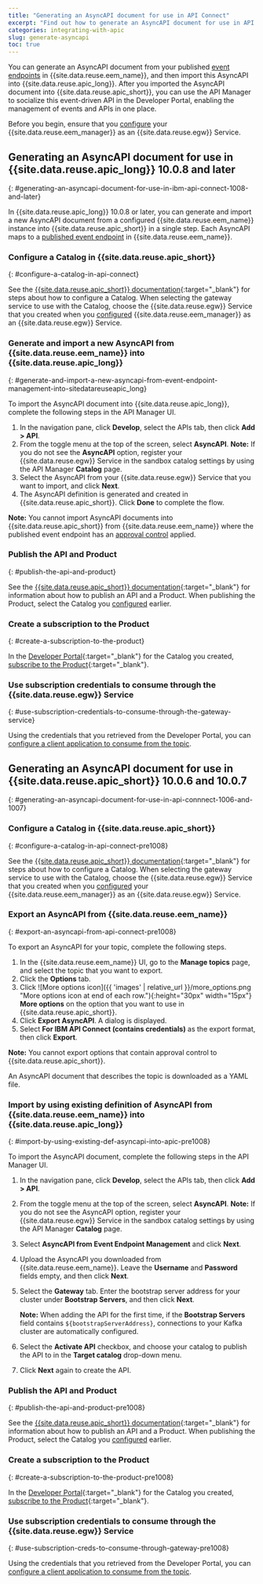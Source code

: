 ```yaml
---
title: "Generating an AsyncAPI document for use in API Connect"
excerpt: "Find out how to generate an AsyncAPI document for use in API Connect."
categories: integrating-with-apic
slug: generate-asyncapi
toc: true
---
```


You can generate an AsyncAPI document from your published [event endpoints](../apic-eem-concepts/#api) in {{site.data.reuse.eem_name}}, and then import this AsyncAPI into {{site.data.reuse.apic_long}}. After you imported the AsyncAPI document into {{site.data.reuse.apic_short}}, you can use the API Manager to socialize this event-driven API in the Developer Portal, enabling the management of events and APIs in one place.

Before you begin, ensure that you [configure](../configure-eem-for-apic) your {{site.data.reuse.eem_manager}} as an {{site.data.reuse.egw}} Service.

## Generating an AsyncAPI document for use in {{site.data.reuse.apic_long}} 10.0.8 and later
{: #generating-an-asyncapi-document-for-use-in-ibm-api-connect-1008-and-later}

In {{site.data.reuse.apic_long}} 10.0.8 or later, you can generate and import a new AsyncAPI document from a configured {{site.data.reuse.eem_name}} instance into {{site.data.reuse.apic_short}} in a single step. Each AsyncAPI maps to a [published event endpoint](../apic-eem-concepts/#api) in {{site.data.reuse.eem_name}}.

### Configure a Catalog in {{site.data.reuse.apic_short}}
{: #configure-a-catalog-in-api-connect}

See the [{{site.data.reuse.apic_short}} documentation](https://www.ibm.com/docs/en/api-connect/10.0.8?topic=catalogs-creating-configuring){:target="_blank"} for steps about how to configure a Catalog. When selecting the gateway service to use with the Catalog, choose the {{site.data.reuse.egw}} Service that you created when you [configured](../configure-eem-for-apic) {{site.data.reuse.eem_manager}} as an {{site.data.reuse.egw}} Service.

### Generate and import a new AsyncAPI from {{site.data.reuse.eem_name}} into {{site.data.reuse.apic_long}}
{: #generate-and-import-a-new-asyncapi-from-event-endpoint-management-into-sitedatareuseapic_long}

To import the AsyncAPI document into {{site.data.reuse.apic_long}}, complete the following steps in the API Manager UI.

1. In the navigation pane, click **Develop**, select the APIs tab, then click **Add > API**.
2. From the toggle menu at the top of the screen, select **AsyncAPI**.
   **Note:** If you do not see the **AsyncAPI** option, register your {{site.data.reuse.egw}} Service in the sandbox catalog settings by using the API Manager **Catalog** page.
3. Select the AsyncAPI from your {{site.data.reuse.egw}} Service that you want to import, and click **Next**.
4. The AsyncAPI definition is generated and created in {{site.data.reuse.apic_short}}. Click **Done** to complete the flow.

**Note:** You cannot import AsyncAPI documents into {{site.data.reuse.apic_short}} from {{site.data.reuse.eem_name}} where the published event endpoint has an [approval control](../apic-eem-concepts/#policy) applied. 

### Publish the API and Product
{: #publish-the-api-and-product}

See the [{{site.data.reuse.apic_short}} documentation](https://www.ibm.com/docs/en/api-connect/10.0.8?topic=definitions-publishing-api){:target="_blank"} for information about how to publish an API and a Product. When publishing the Product, select the Catalog you [configured](#configure-a-catalog-in-api-connect) earlier.

### Create a subscription to the Product
{: #create-a-subscription-to-the-product}

In the [Developer Portal](https://www.ibm.com/docs/en/api-connect/10.0.8?topic=developer-portal-socialize-your-apis){:target="_blank"} for the Catalog you created, [subscribe to the Product](https://www.ibm.com/docs/en/api-connect/10.0.8?topic=portal-exploring-apis-products-in-developer){:target="_blank"}.

### Use subscription credentials to consume through the {{site.data.reuse.egw}} Service
{: #use-subscription-credentials-to-consume-through-the-gateway-service}

Using the credentials that you retrieved from the Developer Portal, you can [configure a client application to consume from the topic](../../subscribe/configure-your-application-to-connect).

## Generating an AsyncAPI document for use in {{site.data.reuse.apic_short}} 10.0.6 and 10.0.7
{: #generating-an-asyncapi-document-for-use-in-api-connnect-1006-and-1007}

### Configure a Catalog in {{site.data.reuse.apic_short}}
{: #configure-a-catalog-in-api-connect-pre1008}

See the [{{site.data.reuse.apic_short}} documentation](https://www.ibm.com/docs/en/api-connect/10.0.x?topic=catalogs-creating-configuring){:target="_blank"} for steps about how to configure a Catalog. When selecting the gateway service to use with the Catalog, choose the {{site.data.reuse.egw}} Service that you created when you [configured](../configure-eem-for-apic) your {{site.data.reuse.eem_manager}} as an {{site.data.reuse.egw}} Service.

### Export an AsyncAPI from {{site.data.reuse.eem_name}}
{: #export-an-asyncapi-from-api-connect-pre1008}

To export an AsyncAPI for your topic, complete the following steps.

1. In the {{site.data.reuse.eem_name}} UI, go to the **Manage topics** page, and select the topic that you want to export.
1. Click the **Options** tab.
1. Click ![More options icon]({{ 'images' | relative_url }}/more_options.png "More options icon at end of each row."){:height="30px" width="15px"} **More options** on the option that you want to use in {{site.data.reuse.apic_short}}.
1. Click **Export AsyncAPI**. A dialog is displayed. 
1. Select **For IBM API Connect (contains credentials)** as the export format, then click **Export**.

**Note:** You cannot export options that contain approval control to {{site.data.reuse.apic_short}}. 

An AsyncAPI document that describes the topic is downloaded as a YAML file.


### Import by using existing definition of AsyncAPI from {{site.data.reuse.eem_name}} into {{site.data.reuse.apic_long}}
{: #import-by-using-existing-def-asyncapi-into-apic-pre1008}

To import the AsyncAPI document, complete the following steps in the API Manager UI.

1. In the navigation pane, click **Develop**, select the APIs tab, then click **Add > API**.
2. From the toggle menu at the top of the screen, select **AsyncAPI**.
   **Note:** If you do not see the AsyncAPI option, register your {{site.data.reuse.egw}} Service in the sandbox catalog settings by using the API Manager **Catalog** page.
3. Select **AsyncAPI from Event Endpoint Management** and click **Next**.
4. Upload the AsyncAPI you downloaded from {{site.data.reuse.eem_name}}. Leave the **Username** and **Password** fields empty, and then click **Next**.
5. Select the **Gateway** tab. Enter the bootstrap server address for your cluster under **Bootstrap Servers**, and then click **Next**. 

   **Note:** When adding the API for the first time, if the **Bootstrap Servers** field contains `${bootstrapServerAddress}`, connections to your Kafka cluster are automatically configured.
6. Select the **Activate API** checkbox, and choose your catalog to publish the API to in the **Target catalog** drop-down menu.
7. Click **Next** again to create the API.

### Publish the API and Product
{: #publish-the-api-and-product-pre1008}

See the [{{site.data.reuse.apic_short}} documentation](https://www.ibm.com/docs/en/api-connect/10.0.x?topic=definitions-publishing-api){:target="_blank"} for information about how to publish an API and a Product. When publishing the Product, select the Catalog you [configured](#configure-a-catalog-in-api-connect-pre1008) earlier.

### Create a subscription to the Product
{: #create-a-subscription-to-the-product-pre1008}

In the [Developer Portal](https://www.ibm.com/docs/en/api-connect/10.0.x?topic=developer-portal-socialize-your-apis){:target="_blank"} for the Catalog you created, [subscribe to the Product](https://www.ibm.com/docs/en/api-connect/10.0.x?topic=portal-exploring-apis-products-in-developer){:target="_blank"}.

### Use subscription credentials to consume through the {{site.data.reuse.egw}} Service
{: #use-subscription-creds-to-consume-through-gateway-pre1008}

Using the credentials that you retrieved from the Developer Portal, you can [configure a client application to consume from the topic](../../subscribe/configure-your-application-to-connect).
